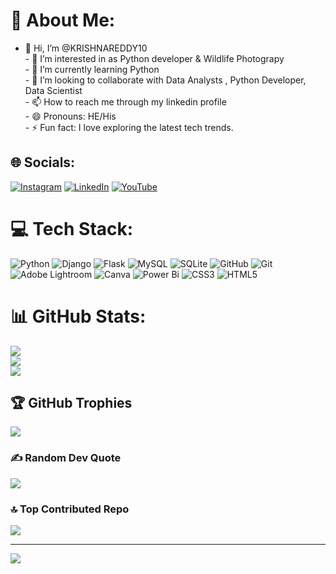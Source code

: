 # 💫 About Me:
- 👋 Hi, I’m @KRISHNAREDDY10<br>- 👀 I’m interested in as Python developer & Wildlife Photograpy<br>- 🌱 I’m currently learning Python<br>- 💞️ I’m looking to collaborate with Data Analysts , Python Developer, Data Scientist<br>- 📫 How to reach me through my linkedin profile<br>- 😄 Pronouns: HE/His<br>- ⚡ Fun fact: I love exploring the latest tech trends.<br>


## 🌐 Socials:
[![Instagram](https://img.shields.io/badge/Instagram-%23E4405F.svg?logo=Instagram&logoColor=white)](https://www.instagram.com/iam_krishnareddy_?igsh=aHF5dDZqbmpoY3B4) 
[![LinkedIn](https://img.shields.io/badge/LinkedIn-%230077B5.svg?logo=linkedin&logoColor=white)](https://www.linkedin.com/in/venkata-krishna-anand-reddy-parlapalli-726785296/) 
[![YouTube](https://img.shields.io/badge/YouTube-%23FF0000.svg?logo=YouTube&logoColor=white)](https://www.youtube.com/@Iamkrishnareddy10)

# 💻 Tech Stack:
![Python](https://img.shields.io/badge/python-3670A0?style=for-the-badge&logo=python&logoColor=ffdd54) ![Django](https://img.shields.io/badge/django-%23092E20.svg?style=for-the-badge&logo=django&logoColor=white) ![Flask](https://img.shields.io/badge/flask-%23000.svg?style=for-the-badge&logo=flask&logoColor=white) ![MySQL](https://img.shields.io/badge/mysql-4479A1.svg?style=for-the-badge&logo=mysql&logoColor=white) ![SQLite](https://img.shields.io/badge/sqlite-%2307405e.svg?style=for-the-badge&logo=sqlite&logoColor=white) ![GitHub](https://img.shields.io/badge/github-%23121011.svg?style=for-the-badge&logo=github&logoColor=white) ![Git](https://img.shields.io/badge/git-%23F05033.svg?style=for-the-badge&logo=git&logoColor=white) ![Adobe Lightroom](https://img.shields.io/badge/Adobe%20Lightroom-31A8FF.svg?style=for-the-badge&logo=Adobe%20Lightroom&logoColor=white) ![Canva](https://img.shields.io/badge/Canva-%2300C4CC.svg?style=for-the-badge&logo=Canva&logoColor=white) ![Power Bi](https://img.shields.io/badge/power_bi-F2C811?style=for-the-badge&logo=powerbi&logoColor=black) ![CSS3](https://img.shields.io/badge/css3-%231572B6.svg?style=for-the-badge&logo=css3&logoColor=white) ![HTML5](https://img.shields.io/badge/html5-%23E34F26.svg?style=for-the-badge&logo=html5&logoColor=white)
# 📊 GitHub Stats:
![](https://github-readme-stats.vercel.app/api?username=KRISHNAREDDY10&theme=dark&hide_border=false&include_all_commits=false&count_private=false)<br/>
![](https://github-readme-streak-stats.herokuapp.com/?user=KRISHNAREDDY10&theme=dark&hide_border=false)<br/>
![](https://github-readme-stats.vercel.app/api/top-langs/?username=KRISHNAREDDY10&theme=dark&hide_border=false&include_all_commits=false&count_private=false&layout=compact)

## 🏆 GitHub Trophies
![](https://github-profile-trophy.vercel.app/?username=KRISHNAREDDY10&theme=apprentice&no-frame=true&no-bg=false&margin-w=4)

### ✍️ Random Dev Quote
![](https://quotes-github-readme.vercel.app/api?type=horizontal&theme=tokyonight)

### 🔝 Top Contributed Repo
![](https://github-contributor-stats.vercel.app/api?username=KRISHNAREDDY10&limit=5&theme=dark&combine_all_yearly_contributions=true)

---
[![](https://visitcount.itsvg.in/api?id=KRISHNAREDDY10&label=Profile%20Views&color=12&icon=0&pretty=true)](https://visitcount.itsvg.in)
<!-- Proudly created with GPRM ( https://gprm.itsvg.in ) -->
